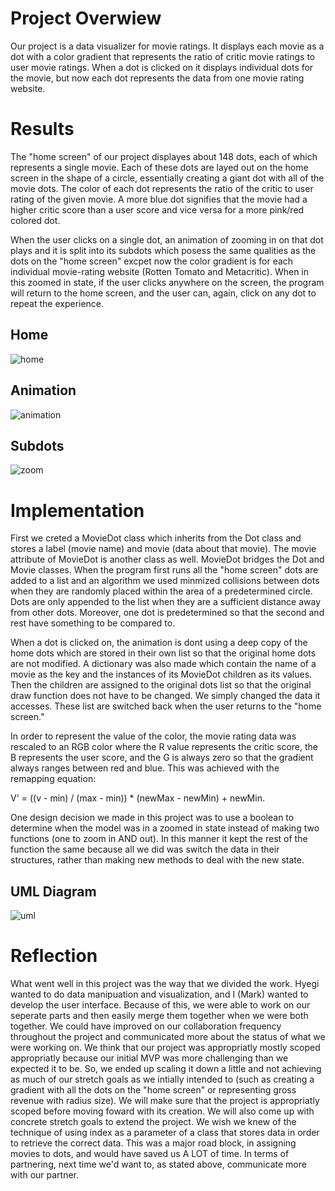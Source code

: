 # Project Overwiew
Our project is a data visualizer for movie ratings. It displays each movie as a dot with a color gradient that represents
the ratio of critic movie ratings to user movie ratings. When a dot is clicked on it displays individual dots for the movie,
but now each dot represents the data from one movie rating website.

# Results
The "home screen" of our project displayes about 148 dots, each of which represents a single movie. Each of these dots are
layed out on the home screen in the shape of a circle, essentially creating a giant dot with all of the movie dots. The color of
each dot represents the ratio of the critic to user rating of the given movie. A more blue dot signifies that the movie
had a higher critic score than a user score and vice versa for a more pink/red colored dot.

When the user clicks on a single dot, an animation of zooming in on that dot plays and it is split into its subdots which posess
the same qualities as the dots on the "home screen" excpet now the color gradient is for each individual movie-rating website
(Rotten Tomato and Metacritic). When in this zoomed in state, if the user clicks anywhere on the screen, the program will return
to the home screen, and the user can, again, click on any dot to repeat the experience.

## Home
![home](https://user-images.githubusercontent.com/15020544/37497110-aec42848-288c-11e8-9bd2-096873b12995.PNG)

## Animation
![animation](https://user-images.githubusercontent.com/15020544/37497121-bf7559dc-288c-11e8-93aa-7c48c82ae842.PNG)

## Subdots
![zoom](https://user-images.githubusercontent.com/15020544/37497129-c91acf1c-288c-11e8-9163-3cdb12222d98.PNG)

# Implementation
First we creted a MovieDot class which inherits from the Dot class and stores a label (movie name) and movie (data about that
movie). The movie attribute of MovieDot is another class as well. MovieDot bridges the Dot and Movie classes. When the program first
runs all the "home screen" dots are added to a list and an algorithm we used minmized collisions between dots when they are randomly
placed within the area of a predetermined circle. Dots are only appended to the list when they are a sufficient distance away from other
dots. Moreover, one dot is predetermined so that the second and rest have something to be compared to. 

When a dot is clicked on, the animation is dont using a deep copy of the home dots which are stored in their own list so that the original home dots are not
modified. A dictionary was also made which contain the name of a movie as the key and the instances of its MovieDot children as its
values. Then the children are assigned to the original dots list so that the original draw function does not have to be changed. We simply
changed the data it accesses. These list are switched back when the user returns to the "home screen."

In order to represent the value of the color, the movie rating data was rescaled to an RGB color where the R value represents the critic score,
the B represents the user score, and the G is always zero so that the gradient always ranges between red and blue. This was achieved
with the remapping equation: 

V' = ((v - min) / (max - min)) * (newMax - newMin) + newMin.

One design decision we made in this project was to use a boolean to determine when the model was in a zoomed in state instead of
making two functions (one to zoom in AND out). In this manner it kept the rest of the function the same because all we did was switch the data in their structures, rather
than making new methods to deal with the new state.

## UML Diagram
![uml](https://user-images.githubusercontent.com/15020544/37495810-8822d7a4-2885-11e8-8926-175cdd8073c3.jpg)

# Reflection
What went well in this project was the way that we divided the work. Hyegi wanted to do data manipuation and visualization, and I (Mark) wanted
to develop the user interface. Because of this, we were able to work on our seperate parts and then easily merge them together when we were both together.
We could have improved on our collaboration frequency throughout the project and communicated more about the status of what we were working on.
We think that our project was appropriatly mostly scoped appropriatly because our initial MVP was more challenging than we expected it to be. So, we
ended up scaling it down a little and not achieving as much of our stretch goals as we intially intended to (such as creating a gradient with all the dots on the "home screen" or representing gross revenue with radius size). We will make sure that the project
is appropriatly scoped before moving foward with its creation. We will also come up with concrete stretch goals to extend the project. We wish we knew of the
technique of using index as a parameter of a class that stores data in order to retrieve the correct data. This was a major road block, in assigning movies to dots, and would
have saved us A LOT of time. In terms of partnering, next time we'd want to, as stated above, communicate more with our partner.

